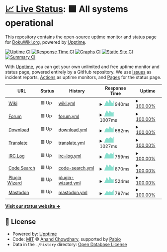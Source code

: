 # [📈 Live Status](https://dokuwiki.github.io/status): <!--live status--> **🟩 All systems operational**

This repository contains the open-source uptime monitor and status page for [DokuWiki.org](https://www.dokuwiki.org), powered by [Upptime](https://github.com/upptime/upptime).

[![Uptime CI](https://github.com/dokuwiki/status/workflows/Uptime%20CI/badge.svg)](https://github.com/dokuwiki/status/actions?query=workflow%3A%22Uptime+CI%22)
[![Response Time CI](https://github.com/dokuwiki/status/workflows/Response%20Time%20CI/badge.svg)](https://github.com/dokuwiki/status/actions?query=workflow%3A%22Response+Time+CI%22)
[![Graphs CI](https://github.com/dokuwiki/status/workflows/Graphs%20CI/badge.svg)](https://github.com/dokuwiki/status/actions?query=workflow%3A%22Graphs+CI%22)
[![Static Site CI](https://github.com/dokuwiki/status/workflows/Static%20Site%20CI/badge.svg)](https://github.com/dokuwiki/status/actions?query=workflow%3A%22Static+Site+CI%22)
[![Summary CI](https://github.com/dokuwiki/status/workflows/Summary%20CI/badge.svg)](https://github.com/dokuwiki/status/actions?query=workflow%3A%22Summary+CI%22)

With [Upptime](https://upptime.js.org), you can get your own unlimited and free uptime monitor and status page, powered entirely by a GitHub repository. We use [Issues](https://github.com/dokuwiki/status/issues) as incident reports, [Actions](https://github.com/dokuwiki/status/actions) as uptime monitors, and [Pages](https://dokuwiki.github.io/status) for the status page.

<!--start: status pages-->
<!-- This summary is generated by Upptime (https://github.com/upptime/upptime) -->
<!-- Do not edit this manually, your changes will be overwritten -->
<!-- prettier-ignore -->
| URL | Status | History | Response Time | Uptime |
| --- | ------ | ------- | ------------- | ------ |
| <img alt="" src="https://icons.duckduckgo.com/ip3/www.dokuwiki.org.ico" height="13"> [Wiki](https://www.dokuwiki.org) | 🟩 Up | [wiki.yml](https://github.com/dokuwiki/status/commits/HEAD/history/wiki.yml) | <details><summary><img alt="Response time graph" src="./graphs/wiki/response-time-week.png" height="20"> 940ms</summary><br><a href="https://status.dokuwiki.org/history/wiki"><img alt="Response time 1817" src="https://img.shields.io/endpoint?url=https%3A%2F%2Fraw.githubusercontent.com%2Fdokuwiki%2Fstatus%2FHEAD%2Fapi%2Fwiki%2Fresponse-time.json"></a><br><a href="https://status.dokuwiki.org/history/wiki"><img alt="24-hour response time 1160" src="https://img.shields.io/endpoint?url=https%3A%2F%2Fraw.githubusercontent.com%2Fdokuwiki%2Fstatus%2FHEAD%2Fapi%2Fwiki%2Fresponse-time-day.json"></a><br><a href="https://status.dokuwiki.org/history/wiki"><img alt="7-day response time 940" src="https://img.shields.io/endpoint?url=https%3A%2F%2Fraw.githubusercontent.com%2Fdokuwiki%2Fstatus%2FHEAD%2Fapi%2Fwiki%2Fresponse-time-week.json"></a><br><a href="https://status.dokuwiki.org/history/wiki"><img alt="30-day response time 1256" src="https://img.shields.io/endpoint?url=https%3A%2F%2Fraw.githubusercontent.com%2Fdokuwiki%2Fstatus%2FHEAD%2Fapi%2Fwiki%2Fresponse-time-month.json"></a><br><a href="https://status.dokuwiki.org/history/wiki"><img alt="1-year response time 1817" src="https://img.shields.io/endpoint?url=https%3A%2F%2Fraw.githubusercontent.com%2Fdokuwiki%2Fstatus%2FHEAD%2Fapi%2Fwiki%2Fresponse-time-year.json"></a></details> | <details><summary><a href="https://status.dokuwiki.org/history/wiki">100.00%</a></summary><a href="https://status.dokuwiki.org/history/wiki"><img alt="All-time uptime 99.81%" src="https://img.shields.io/endpoint?url=https%3A%2F%2Fraw.githubusercontent.com%2Fdokuwiki%2Fstatus%2FHEAD%2Fapi%2Fwiki%2Fuptime.json"></a><br><a href="https://status.dokuwiki.org/history/wiki"><img alt="24-hour uptime 100.00%" src="https://img.shields.io/endpoint?url=https%3A%2F%2Fraw.githubusercontent.com%2Fdokuwiki%2Fstatus%2FHEAD%2Fapi%2Fwiki%2Fuptime-day.json"></a><br><a href="https://status.dokuwiki.org/history/wiki"><img alt="7-day uptime 100.00%" src="https://img.shields.io/endpoint?url=https%3A%2F%2Fraw.githubusercontent.com%2Fdokuwiki%2Fstatus%2FHEAD%2Fapi%2Fwiki%2Fuptime-week.json"></a><br><a href="https://status.dokuwiki.org/history/wiki"><img alt="30-day uptime 99.81%" src="https://img.shields.io/endpoint?url=https%3A%2F%2Fraw.githubusercontent.com%2Fdokuwiki%2Fstatus%2FHEAD%2Fapi%2Fwiki%2Fuptime-month.json"></a><br><a href="https://status.dokuwiki.org/history/wiki"><img alt="1-year uptime 99.81%" src="https://img.shields.io/endpoint?url=https%3A%2F%2Fraw.githubusercontent.com%2Fdokuwiki%2Fstatus%2FHEAD%2Fapi%2Fwiki%2Fuptime-year.json"></a></details>
| <img alt="" src="https://icons.duckduckgo.com/ip3/forum.dokuwiki.org.ico" height="13"> [Forum](https://forum.dokuwiki.org) | 🟩 Up | [forum.yml](https://github.com/dokuwiki/status/commits/HEAD/history/forum.yml) | <details><summary><img alt="Response time graph" src="./graphs/forum/response-time-week.png" height="20"> 1007ms</summary><br><a href="https://status.dokuwiki.org/history/forum"><img alt="Response time 1392" src="https://img.shields.io/endpoint?url=https%3A%2F%2Fraw.githubusercontent.com%2Fdokuwiki%2Fstatus%2FHEAD%2Fapi%2Fforum%2Fresponse-time.json"></a><br><a href="https://status.dokuwiki.org/history/forum"><img alt="24-hour response time 1029" src="https://img.shields.io/endpoint?url=https%3A%2F%2Fraw.githubusercontent.com%2Fdokuwiki%2Fstatus%2FHEAD%2Fapi%2Fforum%2Fresponse-time-day.json"></a><br><a href="https://status.dokuwiki.org/history/forum"><img alt="7-day response time 1007" src="https://img.shields.io/endpoint?url=https%3A%2F%2Fraw.githubusercontent.com%2Fdokuwiki%2Fstatus%2FHEAD%2Fapi%2Fforum%2Fresponse-time-week.json"></a><br><a href="https://status.dokuwiki.org/history/forum"><img alt="30-day response time 1267" src="https://img.shields.io/endpoint?url=https%3A%2F%2Fraw.githubusercontent.com%2Fdokuwiki%2Fstatus%2FHEAD%2Fapi%2Fforum%2Fresponse-time-month.json"></a><br><a href="https://status.dokuwiki.org/history/forum"><img alt="1-year response time 1392" src="https://img.shields.io/endpoint?url=https%3A%2F%2Fraw.githubusercontent.com%2Fdokuwiki%2Fstatus%2FHEAD%2Fapi%2Fforum%2Fresponse-time-year.json"></a></details> | <details><summary><a href="https://status.dokuwiki.org/history/forum">100.00%</a></summary><a href="https://status.dokuwiki.org/history/forum"><img alt="All-time uptime 99.87%" src="https://img.shields.io/endpoint?url=https%3A%2F%2Fraw.githubusercontent.com%2Fdokuwiki%2Fstatus%2FHEAD%2Fapi%2Fforum%2Fuptime.json"></a><br><a href="https://status.dokuwiki.org/history/forum"><img alt="24-hour uptime 100.00%" src="https://img.shields.io/endpoint?url=https%3A%2F%2Fraw.githubusercontent.com%2Fdokuwiki%2Fstatus%2FHEAD%2Fapi%2Fforum%2Fuptime-day.json"></a><br><a href="https://status.dokuwiki.org/history/forum"><img alt="7-day uptime 100.00%" src="https://img.shields.io/endpoint?url=https%3A%2F%2Fraw.githubusercontent.com%2Fdokuwiki%2Fstatus%2FHEAD%2Fapi%2Fforum%2Fuptime-week.json"></a><br><a href="https://status.dokuwiki.org/history/forum"><img alt="30-day uptime 99.95%" src="https://img.shields.io/endpoint?url=https%3A%2F%2Fraw.githubusercontent.com%2Fdokuwiki%2Fstatus%2FHEAD%2Fapi%2Fforum%2Fuptime-month.json"></a><br><a href="https://status.dokuwiki.org/history/forum"><img alt="1-year uptime 99.87%" src="https://img.shields.io/endpoint?url=https%3A%2F%2Fraw.githubusercontent.com%2Fdokuwiki%2Fstatus%2FHEAD%2Fapi%2Fforum%2Fuptime-year.json"></a></details>
| <img alt="" src="https://icons.duckduckgo.com/ip3/download.dokuwiki.org.ico" height="13"> [Download](https://download.dokuwiki.org) | 🟩 Up | [download.yml](https://github.com/dokuwiki/status/commits/HEAD/history/download.yml) | <details><summary><img alt="Response time graph" src="./graphs/download/response-time-week.png" height="20"> 682ms</summary><br><a href="https://status.dokuwiki.org/history/download"><img alt="Response time 967" src="https://img.shields.io/endpoint?url=https%3A%2F%2Fraw.githubusercontent.com%2Fdokuwiki%2Fstatus%2FHEAD%2Fapi%2Fdownload%2Fresponse-time.json"></a><br><a href="https://status.dokuwiki.org/history/download"><img alt="24-hour response time 836" src="https://img.shields.io/endpoint?url=https%3A%2F%2Fraw.githubusercontent.com%2Fdokuwiki%2Fstatus%2FHEAD%2Fapi%2Fdownload%2Fresponse-time-day.json"></a><br><a href="https://status.dokuwiki.org/history/download"><img alt="7-day response time 682" src="https://img.shields.io/endpoint?url=https%3A%2F%2Fraw.githubusercontent.com%2Fdokuwiki%2Fstatus%2FHEAD%2Fapi%2Fdownload%2Fresponse-time-week.json"></a><br><a href="https://status.dokuwiki.org/history/download"><img alt="30-day response time 710" src="https://img.shields.io/endpoint?url=https%3A%2F%2Fraw.githubusercontent.com%2Fdokuwiki%2Fstatus%2FHEAD%2Fapi%2Fdownload%2Fresponse-time-month.json"></a><br><a href="https://status.dokuwiki.org/history/download"><img alt="1-year response time 967" src="https://img.shields.io/endpoint?url=https%3A%2F%2Fraw.githubusercontent.com%2Fdokuwiki%2Fstatus%2FHEAD%2Fapi%2Fdownload%2Fresponse-time-year.json"></a></details> | <details><summary><a href="https://status.dokuwiki.org/history/download">100.00%</a></summary><a href="https://status.dokuwiki.org/history/download"><img alt="All-time uptime 99.92%" src="https://img.shields.io/endpoint?url=https%3A%2F%2Fraw.githubusercontent.com%2Fdokuwiki%2Fstatus%2FHEAD%2Fapi%2Fdownload%2Fuptime.json"></a><br><a href="https://status.dokuwiki.org/history/download"><img alt="24-hour uptime 100.00%" src="https://img.shields.io/endpoint?url=https%3A%2F%2Fraw.githubusercontent.com%2Fdokuwiki%2Fstatus%2FHEAD%2Fapi%2Fdownload%2Fuptime-day.json"></a><br><a href="https://status.dokuwiki.org/history/download"><img alt="7-day uptime 100.00%" src="https://img.shields.io/endpoint?url=https%3A%2F%2Fraw.githubusercontent.com%2Fdokuwiki%2Fstatus%2FHEAD%2Fapi%2Fdownload%2Fuptime-week.json"></a><br><a href="https://status.dokuwiki.org/history/download"><img alt="30-day uptime 100.00%" src="https://img.shields.io/endpoint?url=https%3A%2F%2Fraw.githubusercontent.com%2Fdokuwiki%2Fstatus%2FHEAD%2Fapi%2Fdownload%2Fuptime-month.json"></a><br><a href="https://status.dokuwiki.org/history/download"><img alt="1-year uptime 99.92%" src="https://img.shields.io/endpoint?url=https%3A%2F%2Fraw.githubusercontent.com%2Fdokuwiki%2Fstatus%2FHEAD%2Fapi%2Fdownload%2Fuptime-year.json"></a></details>
| <img alt="" src="https://icons.duckduckgo.com/ip3/translate.dokuwiki.org.ico" height="13"> [Translate](https://translate.dokuwiki.org) | 🟩 Up | [translate.yml](https://github.com/dokuwiki/status/commits/HEAD/history/translate.yml) | <details><summary><img alt="Response time graph" src="./graphs/translate/response-time-week.png" height="20"> 1027ms</summary><br><a href="https://status.dokuwiki.org/history/translate"><img alt="Response time 1177" src="https://img.shields.io/endpoint?url=https%3A%2F%2Fraw.githubusercontent.com%2Fdokuwiki%2Fstatus%2FHEAD%2Fapi%2Ftranslate%2Fresponse-time.json"></a><br><a href="https://status.dokuwiki.org/history/translate"><img alt="24-hour response time 1335" src="https://img.shields.io/endpoint?url=https%3A%2F%2Fraw.githubusercontent.com%2Fdokuwiki%2Fstatus%2FHEAD%2Fapi%2Ftranslate%2Fresponse-time-day.json"></a><br><a href="https://status.dokuwiki.org/history/translate"><img alt="7-day response time 1027" src="https://img.shields.io/endpoint?url=https%3A%2F%2Fraw.githubusercontent.com%2Fdokuwiki%2Fstatus%2FHEAD%2Fapi%2Ftranslate%2Fresponse-time-week.json"></a><br><a href="https://status.dokuwiki.org/history/translate"><img alt="30-day response time 1044" src="https://img.shields.io/endpoint?url=https%3A%2F%2Fraw.githubusercontent.com%2Fdokuwiki%2Fstatus%2FHEAD%2Fapi%2Ftranslate%2Fresponse-time-month.json"></a><br><a href="https://status.dokuwiki.org/history/translate"><img alt="1-year response time 1177" src="https://img.shields.io/endpoint?url=https%3A%2F%2Fraw.githubusercontent.com%2Fdokuwiki%2Fstatus%2FHEAD%2Fapi%2Ftranslate%2Fresponse-time-year.json"></a></details> | <details><summary><a href="https://status.dokuwiki.org/history/translate">100.00%</a></summary><a href="https://status.dokuwiki.org/history/translate"><img alt="All-time uptime 99.84%" src="https://img.shields.io/endpoint?url=https%3A%2F%2Fraw.githubusercontent.com%2Fdokuwiki%2Fstatus%2FHEAD%2Fapi%2Ftranslate%2Fuptime.json"></a><br><a href="https://status.dokuwiki.org/history/translate"><img alt="24-hour uptime 100.00%" src="https://img.shields.io/endpoint?url=https%3A%2F%2Fraw.githubusercontent.com%2Fdokuwiki%2Fstatus%2FHEAD%2Fapi%2Ftranslate%2Fuptime-day.json"></a><br><a href="https://status.dokuwiki.org/history/translate"><img alt="7-day uptime 100.00%" src="https://img.shields.io/endpoint?url=https%3A%2F%2Fraw.githubusercontent.com%2Fdokuwiki%2Fstatus%2FHEAD%2Fapi%2Ftranslate%2Fuptime-week.json"></a><br><a href="https://status.dokuwiki.org/history/translate"><img alt="30-day uptime 100.00%" src="https://img.shields.io/endpoint?url=https%3A%2F%2Fraw.githubusercontent.com%2Fdokuwiki%2Fstatus%2FHEAD%2Fapi%2Ftranslate%2Fuptime-month.json"></a><br><a href="https://status.dokuwiki.org/history/translate"><img alt="1-year uptime 99.84%" src="https://img.shields.io/endpoint?url=https%3A%2F%2Fraw.githubusercontent.com%2Fdokuwiki%2Fstatus%2FHEAD%2Fapi%2Ftranslate%2Fuptime-year.json"></a></details>
| <img alt="" src="https://icons.duckduckgo.com/ip3/irc.dokuwiki.org.ico" height="13"> [IRC Log](https://irc.dokuwiki.org/) | 🟩 Up | [irc-log.yml](https://github.com/dokuwiki/status/commits/HEAD/history/irc-log.yml) | <details><summary><img alt="Response time graph" src="./graphs/irc-log/response-time-week.png" height="20"> 759ms</summary><br><a href="https://status.dokuwiki.org/history/irc-log"><img alt="Response time 821" src="https://img.shields.io/endpoint?url=https%3A%2F%2Fraw.githubusercontent.com%2Fdokuwiki%2Fstatus%2FHEAD%2Fapi%2Firc-log%2Fresponse-time.json"></a><br><a href="https://status.dokuwiki.org/history/irc-log"><img alt="24-hour response time 981" src="https://img.shields.io/endpoint?url=https%3A%2F%2Fraw.githubusercontent.com%2Fdokuwiki%2Fstatus%2FHEAD%2Fapi%2Firc-log%2Fresponse-time-day.json"></a><br><a href="https://status.dokuwiki.org/history/irc-log"><img alt="7-day response time 759" src="https://img.shields.io/endpoint?url=https%3A%2F%2Fraw.githubusercontent.com%2Fdokuwiki%2Fstatus%2FHEAD%2Fapi%2Firc-log%2Fresponse-time-week.json"></a><br><a href="https://status.dokuwiki.org/history/irc-log"><img alt="30-day response time 773" src="https://img.shields.io/endpoint?url=https%3A%2F%2Fraw.githubusercontent.com%2Fdokuwiki%2Fstatus%2FHEAD%2Fapi%2Firc-log%2Fresponse-time-month.json"></a><br><a href="https://status.dokuwiki.org/history/irc-log"><img alt="1-year response time 821" src="https://img.shields.io/endpoint?url=https%3A%2F%2Fraw.githubusercontent.com%2Fdokuwiki%2Fstatus%2FHEAD%2Fapi%2Firc-log%2Fresponse-time-year.json"></a></details> | <details><summary><a href="https://status.dokuwiki.org/history/irc-log">100.00%</a></summary><a href="https://status.dokuwiki.org/history/irc-log"><img alt="All-time uptime 99.95%" src="https://img.shields.io/endpoint?url=https%3A%2F%2Fraw.githubusercontent.com%2Fdokuwiki%2Fstatus%2FHEAD%2Fapi%2Firc-log%2Fuptime.json"></a><br><a href="https://status.dokuwiki.org/history/irc-log"><img alt="24-hour uptime 100.00%" src="https://img.shields.io/endpoint?url=https%3A%2F%2Fraw.githubusercontent.com%2Fdokuwiki%2Fstatus%2FHEAD%2Fapi%2Firc-log%2Fuptime-day.json"></a><br><a href="https://status.dokuwiki.org/history/irc-log"><img alt="7-day uptime 100.00%" src="https://img.shields.io/endpoint?url=https%3A%2F%2Fraw.githubusercontent.com%2Fdokuwiki%2Fstatus%2FHEAD%2Fapi%2Firc-log%2Fuptime-week.json"></a><br><a href="https://status.dokuwiki.org/history/irc-log"><img alt="30-day uptime 100.00%" src="https://img.shields.io/endpoint?url=https%3A%2F%2Fraw.githubusercontent.com%2Fdokuwiki%2Fstatus%2FHEAD%2Fapi%2Firc-log%2Fuptime-month.json"></a><br><a href="https://status.dokuwiki.org/history/irc-log"><img alt="1-year uptime 99.95%" src="https://img.shields.io/endpoint?url=https%3A%2F%2Fraw.githubusercontent.com%2Fdokuwiki%2Fstatus%2FHEAD%2Fapi%2Firc-log%2Fuptime-year.json"></a></details>
| <img alt="" src="https://icons.duckduckgo.com/ip3/codesearch.dokuwiki.org.ico" height="13"> [Code Search](https://codesearch.dokuwiki.org/) | 🟩 Up | [code-search.yml](https://github.com/dokuwiki/status/commits/HEAD/history/code-search.yml) | <details><summary><img alt="Response time graph" src="./graphs/code-search/response-time-week.png" height="20"> 870ms</summary><br><a href="https://status.dokuwiki.org/history/code-search"><img alt="Response time 966" src="https://img.shields.io/endpoint?url=https%3A%2F%2Fraw.githubusercontent.com%2Fdokuwiki%2Fstatus%2FHEAD%2Fapi%2Fcode-search%2Fresponse-time.json"></a><br><a href="https://status.dokuwiki.org/history/code-search"><img alt="24-hour response time 978" src="https://img.shields.io/endpoint?url=https%3A%2F%2Fraw.githubusercontent.com%2Fdokuwiki%2Fstatus%2FHEAD%2Fapi%2Fcode-search%2Fresponse-time-day.json"></a><br><a href="https://status.dokuwiki.org/history/code-search"><img alt="7-day response time 870" src="https://img.shields.io/endpoint?url=https%3A%2F%2Fraw.githubusercontent.com%2Fdokuwiki%2Fstatus%2FHEAD%2Fapi%2Fcode-search%2Fresponse-time-week.json"></a><br><a href="https://status.dokuwiki.org/history/code-search"><img alt="30-day response time 870" src="https://img.shields.io/endpoint?url=https%3A%2F%2Fraw.githubusercontent.com%2Fdokuwiki%2Fstatus%2FHEAD%2Fapi%2Fcode-search%2Fresponse-time-month.json"></a><br><a href="https://status.dokuwiki.org/history/code-search"><img alt="1-year response time 966" src="https://img.shields.io/endpoint?url=https%3A%2F%2Fraw.githubusercontent.com%2Fdokuwiki%2Fstatus%2FHEAD%2Fapi%2Fcode-search%2Fresponse-time-year.json"></a></details> | <details><summary><a href="https://status.dokuwiki.org/history/code-search">100.00%</a></summary><a href="https://status.dokuwiki.org/history/code-search"><img alt="All-time uptime 99.92%" src="https://img.shields.io/endpoint?url=https%3A%2F%2Fraw.githubusercontent.com%2Fdokuwiki%2Fstatus%2FHEAD%2Fapi%2Fcode-search%2Fuptime.json"></a><br><a href="https://status.dokuwiki.org/history/code-search"><img alt="24-hour uptime 100.00%" src="https://img.shields.io/endpoint?url=https%3A%2F%2Fraw.githubusercontent.com%2Fdokuwiki%2Fstatus%2FHEAD%2Fapi%2Fcode-search%2Fuptime-day.json"></a><br><a href="https://status.dokuwiki.org/history/code-search"><img alt="7-day uptime 100.00%" src="https://img.shields.io/endpoint?url=https%3A%2F%2Fraw.githubusercontent.com%2Fdokuwiki%2Fstatus%2FHEAD%2Fapi%2Fcode-search%2Fuptime-week.json"></a><br><a href="https://status.dokuwiki.org/history/code-search"><img alt="30-day uptime 100.00%" src="https://img.shields.io/endpoint?url=https%3A%2F%2Fraw.githubusercontent.com%2Fdokuwiki%2Fstatus%2FHEAD%2Fapi%2Fcode-search%2Fuptime-month.json"></a><br><a href="https://status.dokuwiki.org/history/code-search"><img alt="1-year uptime 99.92%" src="https://img.shields.io/endpoint?url=https%3A%2F%2Fraw.githubusercontent.com%2Fdokuwiki%2Fstatus%2FHEAD%2Fapi%2Fcode-search%2Fuptime-year.json"></a></details>
| <img alt="" src="https://icons.duckduckgo.com/ip3/pluginwiz.dokuwiki.org.ico" height="13"> [Plugin Wizard](https://pluginwiz.dokuwiki.org/) | 🟩 Up | [plugin-wizard.yml](https://github.com/dokuwiki/status/commits/HEAD/history/plugin-wizard.yml) | <details><summary><img alt="Response time graph" src="./graphs/plugin-wizard/response-time-week.png" height="20"> 524ms</summary><br><a href="https://status.dokuwiki.org/history/plugin-wizard"><img alt="Response time 618" src="https://img.shields.io/endpoint?url=https%3A%2F%2Fraw.githubusercontent.com%2Fdokuwiki%2Fstatus%2FHEAD%2Fapi%2Fplugin-wizard%2Fresponse-time.json"></a><br><a href="https://status.dokuwiki.org/history/plugin-wizard"><img alt="24-hour response time 510" src="https://img.shields.io/endpoint?url=https%3A%2F%2Fraw.githubusercontent.com%2Fdokuwiki%2Fstatus%2FHEAD%2Fapi%2Fplugin-wizard%2Fresponse-time-day.json"></a><br><a href="https://status.dokuwiki.org/history/plugin-wizard"><img alt="7-day response time 524" src="https://img.shields.io/endpoint?url=https%3A%2F%2Fraw.githubusercontent.com%2Fdokuwiki%2Fstatus%2FHEAD%2Fapi%2Fplugin-wizard%2Fresponse-time-week.json"></a><br><a href="https://status.dokuwiki.org/history/plugin-wizard"><img alt="30-day response time 621" src="https://img.shields.io/endpoint?url=https%3A%2F%2Fraw.githubusercontent.com%2Fdokuwiki%2Fstatus%2FHEAD%2Fapi%2Fplugin-wizard%2Fresponse-time-month.json"></a><br><a href="https://status.dokuwiki.org/history/plugin-wizard"><img alt="1-year response time 618" src="https://img.shields.io/endpoint?url=https%3A%2F%2Fraw.githubusercontent.com%2Fdokuwiki%2Fstatus%2FHEAD%2Fapi%2Fplugin-wizard%2Fresponse-time-year.json"></a></details> | <details><summary><a href="https://status.dokuwiki.org/history/plugin-wizard">100.00%</a></summary><a href="https://status.dokuwiki.org/history/plugin-wizard"><img alt="All-time uptime 99.95%" src="https://img.shields.io/endpoint?url=https%3A%2F%2Fraw.githubusercontent.com%2Fdokuwiki%2Fstatus%2FHEAD%2Fapi%2Fplugin-wizard%2Fuptime.json"></a><br><a href="https://status.dokuwiki.org/history/plugin-wizard"><img alt="24-hour uptime 100.00%" src="https://img.shields.io/endpoint?url=https%3A%2F%2Fraw.githubusercontent.com%2Fdokuwiki%2Fstatus%2FHEAD%2Fapi%2Fplugin-wizard%2Fuptime-day.json"></a><br><a href="https://status.dokuwiki.org/history/plugin-wizard"><img alt="7-day uptime 100.00%" src="https://img.shields.io/endpoint?url=https%3A%2F%2Fraw.githubusercontent.com%2Fdokuwiki%2Fstatus%2FHEAD%2Fapi%2Fplugin-wizard%2Fuptime-week.json"></a><br><a href="https://status.dokuwiki.org/history/plugin-wizard"><img alt="30-day uptime 100.00%" src="https://img.shields.io/endpoint?url=https%3A%2F%2Fraw.githubusercontent.com%2Fdokuwiki%2Fstatus%2FHEAD%2Fapi%2Fplugin-wizard%2Fuptime-month.json"></a><br><a href="https://status.dokuwiki.org/history/plugin-wizard"><img alt="1-year uptime 99.95%" src="https://img.shields.io/endpoint?url=https%3A%2F%2Fraw.githubusercontent.com%2Fdokuwiki%2Fstatus%2FHEAD%2Fapi%2Fplugin-wizard%2Fuptime-year.json"></a></details>
| <img alt="" src="https://icons.duckduckgo.com/ip3/phpc.social.ico" height="13"> [Mastodon](https://phpc.social/@dokuwiki) | 🟩 Up | [mastodon.yml](https://github.com/dokuwiki/status/commits/HEAD/history/mastodon.yml) | <details><summary><img alt="Response time graph" src="./graphs/mastodon/response-time-week.png" height="20"> 797ms</summary><br><a href="https://status.dokuwiki.org/history/mastodon"><img alt="Response time 744" src="https://img.shields.io/endpoint?url=https%3A%2F%2Fraw.githubusercontent.com%2Fdokuwiki%2Fstatus%2FHEAD%2Fapi%2Fmastodon%2Fresponse-time.json"></a><br><a href="https://status.dokuwiki.org/history/mastodon"><img alt="24-hour response time 1233" src="https://img.shields.io/endpoint?url=https%3A%2F%2Fraw.githubusercontent.com%2Fdokuwiki%2Fstatus%2FHEAD%2Fapi%2Fmastodon%2Fresponse-time-day.json"></a><br><a href="https://status.dokuwiki.org/history/mastodon"><img alt="7-day response time 797" src="https://img.shields.io/endpoint?url=https%3A%2F%2Fraw.githubusercontent.com%2Fdokuwiki%2Fstatus%2FHEAD%2Fapi%2Fmastodon%2Fresponse-time-week.json"></a><br><a href="https://status.dokuwiki.org/history/mastodon"><img alt="30-day response time 730" src="https://img.shields.io/endpoint?url=https%3A%2F%2Fraw.githubusercontent.com%2Fdokuwiki%2Fstatus%2FHEAD%2Fapi%2Fmastodon%2Fresponse-time-month.json"></a><br><a href="https://status.dokuwiki.org/history/mastodon"><img alt="1-year response time 744" src="https://img.shields.io/endpoint?url=https%3A%2F%2Fraw.githubusercontent.com%2Fdokuwiki%2Fstatus%2FHEAD%2Fapi%2Fmastodon%2Fresponse-time-year.json"></a></details> | <details><summary><a href="https://status.dokuwiki.org/history/mastodon">100.00%</a></summary><a href="https://status.dokuwiki.org/history/mastodon"><img alt="All-time uptime 99.93%" src="https://img.shields.io/endpoint?url=https%3A%2F%2Fraw.githubusercontent.com%2Fdokuwiki%2Fstatus%2FHEAD%2Fapi%2Fmastodon%2Fuptime.json"></a><br><a href="https://status.dokuwiki.org/history/mastodon"><img alt="24-hour uptime 100.00%" src="https://img.shields.io/endpoint?url=https%3A%2F%2Fraw.githubusercontent.com%2Fdokuwiki%2Fstatus%2FHEAD%2Fapi%2Fmastodon%2Fuptime-day.json"></a><br><a href="https://status.dokuwiki.org/history/mastodon"><img alt="7-day uptime 100.00%" src="https://img.shields.io/endpoint?url=https%3A%2F%2Fraw.githubusercontent.com%2Fdokuwiki%2Fstatus%2FHEAD%2Fapi%2Fmastodon%2Fuptime-week.json"></a><br><a href="https://status.dokuwiki.org/history/mastodon"><img alt="30-day uptime 100.00%" src="https://img.shields.io/endpoint?url=https%3A%2F%2Fraw.githubusercontent.com%2Fdokuwiki%2Fstatus%2FHEAD%2Fapi%2Fmastodon%2Fuptime-month.json"></a><br><a href="https://status.dokuwiki.org/history/mastodon"><img alt="1-year uptime 99.93%" src="https://img.shields.io/endpoint?url=https%3A%2F%2Fraw.githubusercontent.com%2Fdokuwiki%2Fstatus%2FHEAD%2Fapi%2Fmastodon%2Fuptime-year.json"></a></details>

<!--end: status pages-->

[**Visit our status website →**](https://dokuwiki.github.io/status)

## 📄 License

- Powered by: [Upptime](https://github.com/upptime/upptime)
- Code: [MIT](./LICENSE) © [Anand Chowdhary](https://anandchowdhary.com), supported by [Pabio](https://pabio.com)
- Data in the `./history` directory: [Open Database License](https://opendatacommons.org/licenses/odbl/1-0/)
